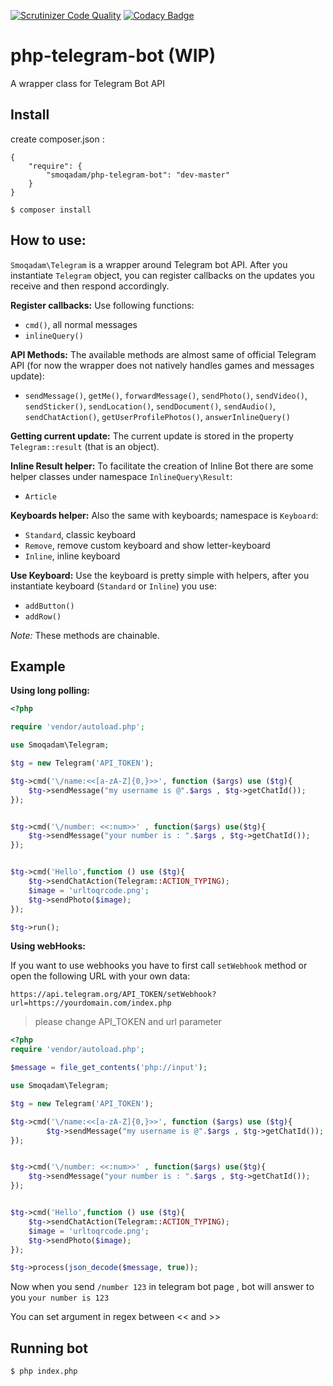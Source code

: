 [![Scrutinizer Code Quality](https://scrutinizer-ci.com/g/smoqadam/php-telegram-bot/badges/quality-score.png?b=master)](https://scrutinizer-ci.com/g/smoqadam/php-telegram-bot/?branch=master)
[![Codacy Badge](https://www.codacy.com/project/badge/7008dc0d211c4bba95e5b31537702050)](https://www.codacy.com/app/phpro-ir/php-telegram-bot)
# php-telegram-bot (WIP)
A wrapper class for Telegram Bot API

## Install
create composer.json :
```
{
    "require": {
        "smoqadam/php-telegram-bot": "dev-master"
    }
}
```

`$ composer install`

## How to use:
`Smoqadam\Telegram` is a wrapper around Telegram bot API. After you instantiate `Telegram` object, you can register callbacks on the updates you receive and then respond accordingly.

**Register callbacks:** Use following functions:
-  `cmd()`, all normal messages
-  `inlineQuery()`


**API Methods:**
The available methods are almost same of official Telegram API (for now the wrapper does not natively handles games and messages update):
-   `sendMessage()`, `getMe()`, `forwardMessage()`, `sendPhoto()`, `sendVideo()`, `sendSticker()`, `sendLocation()`, `sendDocument()`, `sendAudio()`, `sendChatAction()`, `getUserProfilePhotos()`, `answerInlineQuery()`

**Getting current update:**
The current update is stored in the property `Telegram::result` (that is an object).

**Inline Result helper:**
To facilitate the creation of Inline Bot there are some helper classes under namespace `InlineQuery\Result`:
-   `Article`

**Keyboards helper:**
Also the same with keyboards; namespace is `Keyboard`:
-   `Standard`, classic keyboard
-   `Remove`, remove custom keyboard and show letter-keyboard
-   `Inline`, inline keyboard

**Use Keyboard:**
Use the keyboard is pretty simple with helpers, after you instantiate keyboard (`Standard` or `Inline`) you use:
-  `addButton()`
-  `addRow()`

_Note:_ These methods are chainable.

## Example
**Using long polling:**
```php
<?php

require 'vendor/autoload.php';

use Smoqadam\Telegram;

$tg = new Telegram('API_TOKEN');

$tg->cmd('\/name:<<[a-zA-Z]{0,}>>', function ($args) use ($tg){
	$tg->sendMessage("my username is @".$args , $tg->getChatId());
});


$tg->cmd('\/number: <<:num>>' , function($args) use($tg){
	$tg->sendMessage("your number is : ".$args , $tg->getChatId());
});


$tg->cmd('Hello',function () use ($tg){
	$tg->sendChatAction(Telegram::ACTION_TYPING);
	$image = 'urltoqrcode.png';
	$tg->sendPhoto($image);
});

$tg->run();

```


**Using webHooks:**

If you want to use webhooks you have to first call `setWebhook` method or open the following URL with your own data:

`https://api.telegram.org/API_TOKEN/setWebhook?url=https://yourdomain.com/index.php`
>please change API_TOKEN and url parameter

```php
<?php
require 'vendor/autoload.php';

$message = file_get_contents('php://input');

use Smoqadam\Telegram;

$tg = new Telegram('API_TOKEN');

$tg->cmd('\/name:<<[a-zA-Z]{0,}>>', function ($args) use ($tg){
		$tg->sendMessage("my username is @".$args , $tg->getChatId());
});


$tg->cmd('\/number: <<:num>>' , function($args) use($tg){
	$tg->sendMessage("your number is : ".$args , $tg->getChatId());
});


$tg->cmd('Hello',function () use ($tg){
	$tg->sendChatAction(Telegram::ACTION_TYPING);
	$image = 'urltoqrcode.png';
	$tg->sendPhoto($image);
});

$tg->process(json_decode($message, true));

```
Now when you send `/number 123` in telegram bot page , bot will answer to you `your number is 123`

You can set argument in regex between << and >>

## Running bot
`$ php index.php`
